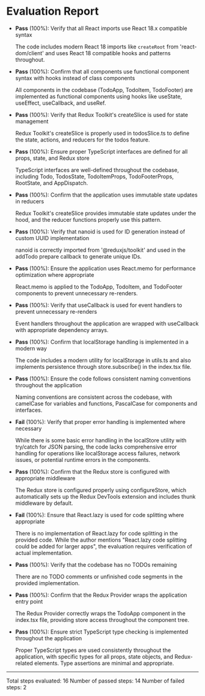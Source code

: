 # Evaluation Report

- **Pass** (100%): Verify that all React imports use React 18.x compatible syntax
  
  The code includes modern React 18 imports like `createRoot` from 'react-dom/client' and uses React 18 compatible hooks and patterns throughout.

- **Pass** (100%): Confirm that all components use functional component syntax with hooks instead of class components
  
  All components in the codebase (TodoApp, TodoItem, TodoFooter) are implemented as functional components using hooks like useState, useEffect, useCallback, and useRef.

- **Pass** (100%): Verify that Redux Toolkit's createSlice is used for state management
  
  Redux Toolkit's createSlice is properly used in todosSlice.ts to define the state, actions, and reducers for the todos feature.

- **Pass** (100%): Ensure proper TypeScript interfaces are defined for all props, state, and Redux store
  
  TypeScript interfaces are well-defined throughout the codebase, including Todo, TodosState, TodoItemProps, TodoFooterProps, RootState, and AppDispatch.

- **Pass** (100%): Confirm that the application uses immutable state updates in reducers
  
  Redux Toolkit's createSlice provides immutable state updates under the hood, and the reducer functions properly use this pattern.

- **Pass** (100%): Verify that nanoid is used for ID generation instead of custom UUID implementation
  
  nanoid is correctly imported from '@reduxjs/toolkit' and used in the addTodo prepare callback to generate unique IDs.

- **Pass** (100%): Ensure the application uses React.memo for performance optimization where appropriate
  
  React.memo is applied to the TodoApp, TodoItem, and TodoFooter components to prevent unnecessary re-renders.

- **Pass** (100%): Verify that useCallback is used for event handlers to prevent unnecessary re-renders
  
  Event handlers throughout the application are wrapped with useCallback with appropriate dependency arrays.

- **Pass** (100%): Confirm that localStorage handling is implemented in a modern way
  
  The code includes a modern utility for localStorage in utils.ts and also implements persistence through store.subscribe() in the index.tsx file.

- **Pass** (100%): Ensure the code follows consistent naming conventions throughout the application
  
  Naming conventions are consistent across the codebase, with camelCase for variables and functions, PascalCase for components and interfaces.

- **Fail** (100%): Verify that proper error handling is implemented where necessary
  
  While there is some basic error handling in the localStore utility with try/catch for JSON parsing, the code lacks comprehensive error handling for operations like localStorage access failures, network issues, or potential runtime errors in the components.

- **Pass** (100%): Confirm that the Redux store is configured with appropriate middleware
  
  The Redux store is configured properly using configureStore, which automatically sets up the Redux DevTools extension and includes thunk middleware by default.

- **Fail** (100%): Ensure that React.lazy is used for code splitting where appropriate
  
  There is no implementation of React.lazy for code splitting in the provided code. While the author mentions "React.lazy code splitting could be added for larger apps", the evaluation requires verification of actual implementation.

- **Pass** (100%): Verify that the codebase has no TODOs remaining
  
  There are no TODO comments or unfinished code segments in the provided implementation.

- **Pass** (100%): Confirm that the Redux Provider wraps the application entry point
  
  The Redux Provider correctly wraps the TodoApp component in the index.tsx file, providing store access throughout the component tree.

- **Pass** (100%): Ensure strict TypeScript type checking is implemented throughout the application
  
  Proper TypeScript types are used consistently throughout the application, with specific types for all props, state objects, and Redux-related elements. Type assertions are minimal and appropriate.

---

Total steps evaluated: 16
Number of passed steps: 14
Number of failed steps: 2
